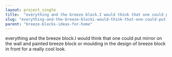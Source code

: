 ```yaml
---
layout: project_single
title:  "everything and the breeze block.I would think that one could put mirror on the wall and painted breeze block or moulding in the design of breeze block in front for a really cool look."
slug: "everything-and-the-breeze-blocki-would-think-that-one-could-put-mirror-on-the"
parent: "breeze-blocks-ideas-for-home"
---
```

everything and the breeze block.I would think that one could put mirror on the wall and painted breeze block or moulding in the design of breeze block in front for a really cool look.